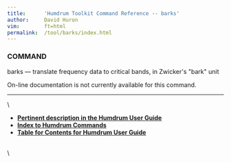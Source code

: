 ```yaml
---
title:		'Humdrum Toolkit Command Reference -- barks'
author:		David Huron
vim:		ft=html
permalink:	/tool/barks/index.html
---
```



### COMMAND

<span class="tool">barks</span> &mdash; translate frequency data to critical bands, in Zwicker's
\"bark\" unit

On-line documentation is not currently available for this command.

------------------------------------------------------------------------

\

-   [**Pertinent description in the Humdrum User
    Guide**](../guide34.html#Interval_Vectors_Using_the_iv_Command)
-   [**Index to Humdrum Commands**](../commands.toc.html)
-   [**Table for Contents for Humdrum User Guide**](../guide.toc.html)

\
\
